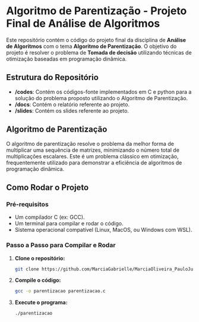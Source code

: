 # Algoritmo de Parentização - Projeto Final de Análise de Algoritmos

Este repositório contém o código do projeto final da disciplina de **Análise de Algoritmos** com o tema **Algoritmo de Parentização**. O objetivo do projeto é resolver o problema de **Tomada de decisão** utilizando técnicas de otimização baseadas em programação dinâmica.

## Estrutura do Repositório

- **/codes**: Contém os códigos-fonte implementados em C e python para a solução do problema proposto utilizando o Algoritmo de Parentização.
- **/docs**: Contém o relatório referente ao projeto.
- **/slides**: Contém os slides referente ao projeto.

## Algoritmo de Parentização

O algoritmo de parentização resolve o problema da melhor forma de multiplicar uma sequência de matrizes, minimizando o número total de multiplicações escalares. Este é um problema clássico em otimização, frequentemente utilizado para demonstrar a eficiência de algoritmos de programação dinâmica.

## Como Rodar o Projeto

### Pré-requisitos

- Um compilador C (ex: GCC).
- Um terminal para compilar e rodar o código.
- Sistema operacional compatível (Linux, MacOS, ou Windows com WSL).

### Passo a Passo para Compilar e Rodar

1. **Clone o repositório:**
   ```bash
   git clone https://github.com/MarciaGabrielle/MarciaOliveira_PauloJunior_FinalProject_AA_RR_2024.git

2. **Compile o código:**
   ```bash
   gcc -o parentizacao parentizacao.c

3. **Execute o programa:**
    ```bash
    ./parentizacao

